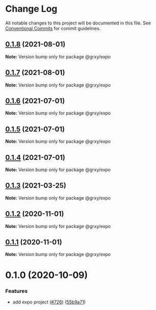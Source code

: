 # Change Log

All notable changes to this project will be documented in this file.
See [Conventional Commits](https://conventionalcommits.org) for commit guidelines.

## [0.1.8](https://github.com/grxy/grxy/compare/@grxy/expo@0.1.7...@grxy/expo@0.1.8) (2021-08-01)

**Note:** Version bump only for package @grxy/expo





## [0.1.7](https://github.com/grxy/grxy/compare/@grxy/expo@0.1.6...@grxy/expo@0.1.7) (2021-08-01)

**Note:** Version bump only for package @grxy/expo





## [0.1.6](https://github.com/grxy/grxy/compare/@grxy/expo@0.1.5...@grxy/expo@0.1.6) (2021-07-01)

**Note:** Version bump only for package @grxy/expo





## [0.1.5](https://github.com/grxy/grxy/compare/@grxy/expo@0.1.4...@grxy/expo@0.1.5) (2021-07-01)

**Note:** Version bump only for package @grxy/expo





## [0.1.4](https://github.com/grxy/grxy/compare/@grxy/expo@0.1.3...@grxy/expo@0.1.4) (2021-07-01)

**Note:** Version bump only for package @grxy/expo





## [0.1.3](https://github.com/grxy/grxy/compare/@grxy/expo@0.1.2...@grxy/expo@0.1.3) (2021-03-25)

**Note:** Version bump only for package @grxy/expo





## [0.1.2](https://github.com/grxy/grxy/compare/@grxy/expo@0.1.1...@grxy/expo@0.1.2) (2020-11-01)

**Note:** Version bump only for package @grxy/expo





## [0.1.1](https://github.com/grxy/grxy/compare/@grxy/expo@0.1.0...@grxy/expo@0.1.1) (2020-11-01)

**Note:** Version bump only for package @grxy/expo





# 0.1.0 (2020-10-09)


### Features

* add expo project ([#726](https://github.com/grxy/grxy/issues/726)) ([55b9a71](https://github.com/grxy/grxy/commit/55b9a7192dbfb347c9a449fc2221645320e7e6f1))
